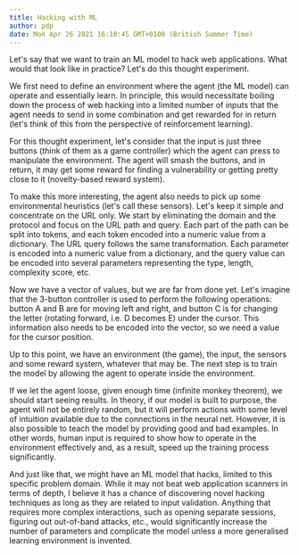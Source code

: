 ```yaml
---
title: Hacking with ML
author: pdp
date: Mon Apr 26 2021 16:10:45 GMT+0100 (British Summer Time)
---
```


Let's say that we want to train an ML model to hack web applications. What would that look like in practice? Let's do this thought experiment.

We first need to define an environment where the agent (the ML model) can operate and essentially learn. In principle, this would necessitate boiling down the process of web hacking into a limited number of inputs that the agent needs to send in some combination and get rewarded for in return (let's think of this from the perspective of reinforcement learning).

For this thought experiment, let's consider that the input is just three buttons (think of them as a game controller) which the agent can press to manipulate the environment. The agent will smash the buttons, and in return, it may get some reward for finding a vulnerability or getting pretty close to it (novelty-based reward system).

To make this more interesting, the agent also needs to pick up some environmental heuristics (let's call these sensors). Let's keep it simple and concentrate on the URL only. We start by eliminating the domain and the protocol and focus on the URL path and query. Each part of the path can be split into tokens, and each token encoded into a numeric value from a dictionary. The URL query follows the same transformation. Each parameter is encoded into a numeric value from a dictionary, and the query value can be encoded into several parameters representing the type, length, complexity score, etc.

Now we have a vector of values, but we are far from done yet. Let's imagine that the 3-button controller is used to perform the following operations: button A and B are for moving left and right, and button C is for changing the letter (rotating forward, i.e. D becomes E) under the cursor. This information also needs to be encoded into the vector, so we need a value for the cursor position.

Up to this point, we have an environment (the game), the input, the sensors and some reward system, whatever that may be. The next step is to train the model by allowing the agent to operate inside the environment.

If we let the agent loose, given enough time (infinite monkey theorem), we should start seeing results. In theory, if our model is built to purpose, the agent will not be entirely random, but it will perform actions with some level of intuition available due to the connections in the neural net. However, it is also possible to teach the model by providing good and bad examples. In other words, human input is required to show how to operate in the environment effectively and, as a result, speed up the training process significantly.

And just like that, we might have an ML model that hacks, limited to this specific problem domain. While it may not beat web application scanners in terms of depth, I believe it has a chance of discovering novel hacking techniques as long as they are related to input validation. Anything that requires more complex interactions, such as opening separate sessions, figuring out out-of-band attacks, etc., would significantly increase the number of parameters and complicate the model unless a more generalised learning environment is invented.

